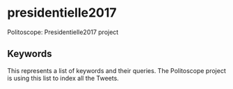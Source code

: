 # presidentielle2017
Politoscope: Presidentielle2017 project

## Keywords
This represents a list of keywords and their queries. The Politoscope project is using this list to index all the Tweets.